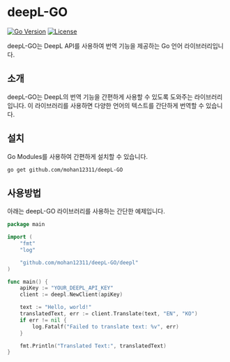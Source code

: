 # deepL-GO

[![Go Version](https://img.shields.io/github/go-mod/go-version/mohan12311/deepL-GO)](https://golang.org/dl/)
[![License](https://img.shields.io/github/license/mohan12311/deepL-GO)](https://github.com/mohan12311/deepL-GO/blob/main/LICENSE)

deepL-GO는 DeepL API를 사용하여 번역 기능을 제공하는 Go 언어 라이브러리입니다.

## 소개

deepL-GO는 DeepL의 번역 기능을 간편하게 사용할 수 있도록 도와주는 라이브러리입니다. 이 라이브러리를 사용하면 다양한 언어의 텍스트를 간단하게 번역할 수 있습니다.

## 설치

Go Modules를 사용하여 간편하게 설치할 수 있습니다.

```sh
go get github.com/mohan12311/deepL-GO
```

## 사용방법

아래는 deepL-GO 라이브러리를 사용하는 간단한 예제입니다.

```go
package main

import (
    "fmt"
    "log"

    "github.com/mohan12311/deepL-GO/deepl"
)

func main() {
    apiKey := "YOUR_DEEPL_API_KEY"
    client := deepl.NewClient(apiKey)

    text := "Hello, world!"
    translatedText, err := client.Translate(text, "EN", "KO")
    if err != nil {
        log.Fatalf("Failed to translate text: %v", err)
    }

    fmt.Println("Translated Text:", translatedText)
}
```

